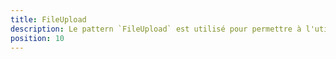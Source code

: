 ```yaml
---
title: FileUpload
description: Le pattern `FileUpload` est utilisé pour permettre à l'utilisateur de sélectionner ou de glisser-déposer des fichiers.
position: 10
---
```


<doc-tabs light>

<doc-tab-item label="API">
<doc-api name="file-upload"></doc-api>
</doc-tab-item>

</doc-tabs>
